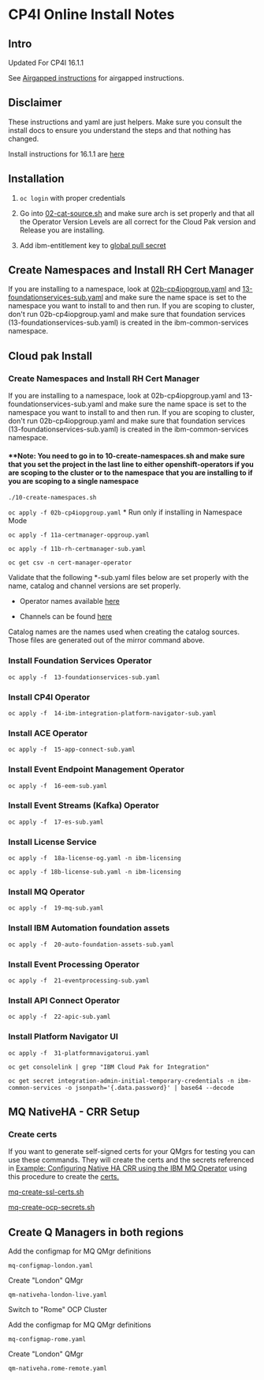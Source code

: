 # CP4I Online Install Notes

## Intro

Updated For CP4I 16.1.1

See [Airgapped instructions](README-airgap.md) for airgapped instructions.

## Disclaimer

These instructions and yaml are just helpers. Make sure you consult the install docs to ensure you understand the steps and that nothing has changed.

Install instructions for 16.1.1 are [here](<https://www.ibm.com/docs/en/cloud-paks/cp-integration/16.1.1?topic=installing#manual-installation__title__1>)

## Installation

1. `oc login` with proper credentials
  
1. Go into [02-cat-source.sh](/02-cat-source.sh) and make sure arch is set properly and that all the Operator Version Levels are all correct for the Cloud Pak version and Release you are installing.

1. Add ibm-entitlement key to [global pull secret](https://docs.redhat.com/en/documentation/openshift_container_platform/4.14/html/images/managing-images#images-update-global-pull-secret_using-image-pull-secrets)

## Create Namespaces and Install RH Cert Manager

If you are installing to a namespace, look at [02b-cp4iopgroup.yaml](02b-cp4iopgroup.yaml) and [13-foundationservices-sub.yaml](13-foundationservices-sub.yaml) and make sure the name space is set to the namespace you want to install to and then run. If you are scoping to cluster, don't run 02b-cp4iopgroup.yaml and make sure that foundation services (13-foundationservices-sub.yaml) is created in the ibm-common-services namespace.

## Cloud pak Install

### Create Namespaces and Install RH Cert Manager

If you are installing to a namespace, look at 02b-cp4iopgroup.yaml and 13-foundationservices-sub.yaml and make sure the name space is set to the namespace you want to install to and then run. If you are scoping to cluster, don't run 02b-cp4iopgroup.yaml and make sure that foundation services (13-foundationservices-sub.yaml) is created in the ibm-common-services namespace.

#### **Note: You need to go in to 10-create-namespaces.sh and make sure that you set the project in the last line to either openshift-operators if you are scoping to the cluster or to the namespace that you are installing to if you are scoping to a single namespace

`./10-create-namespaces.sh`

`oc apply -f 02b-cp4iopgroup.yaml` * Run only if installing in Namespace Mode

`oc apply -f 11a-certmanager-opgroup.yaml`

`oc apply -f 11b-rh-certmanager-sub.yaml`

`oc get csv -n cert-manager-operator`

Validate that the following *-sub.yaml files below are set properly with the name, catalog and channel versions are set properly.

* Operator names available [here](https://www.ibm.com/docs/en/cloud-paks/cp-integration/16.1.1?topic=operators-installing-by-using-cli#operators-available__title__1)

* Channels can be found [here](https://www.ibm.com/docs/en/cloud-paks/cp-integration/16.1.1?topic=reference-operator-instance-versions-this-release)

Catalog names are the names used when creating the catalog sources. Those files are generated out of the mirror command above.

### Install Foundation Services Operator

`oc apply -f  13-foundationservices-sub.yaml`

### Install CP4I Operator

`oc apply -f  14-ibm-integration-platform-navigator-sub.yaml`

### Install ACE Operator

`oc apply -f  15-app-connect-sub.yaml`

### Install Event Endpoint Management Operator

`oc apply -f  16-eem-sub.yaml`

### Install Event Streams (Kafka) Operator

`oc apply -f  17-es-sub.yaml`

### Install License Service

`oc apply -f  18a-license-og.yaml -n ibm-licensing`

`oc apply -f 18b-license-sub.yaml -n ibm-licensing`

### Install MQ Operator

`oc apply -f  19-mq-sub.yaml`

### Install IBM Automation foundation assets

`oc apply -f  20-auto-foundation-assets-sub.yaml`

### Install Event Processing Operator

`oc apply -f  21-eventprocessing-sub.yaml`

### Install API Connect Operator

`oc apply -f  22-apic-sub.yaml`

### Install Platform Navigator UI

`oc apply -f  31-platformnavigatorui.yaml`

`oc get consolelink | grep "IBM Cloud Pak for Integration"`

`oc get secret integration-admin-initial-temporary-credentials -n ibm-common-services -o jsonpath='{.data.password}' | base64 --decode`

## MQ NativeHA - CRR Setup

### Create certs

If you want to generate self-signed certs for your QMgrs for testing you can use these commands. They will create the certs and the secrets referenced in [Example: Configuring Native HA CRR using the IBM MQ Operator](https://www.ibm.com/docs/en/ibm-mq/9.4.x?topic=chaqmumo-example-configuring-native-ha-crr-using-mq-operator) using this procedure to create the [certs.](https://www.ibm.com/docs/en/ibm-mq/9.4.x?topic=manager-creating-self-signed-pki-using-openssl)

[mq-create-ssl-certs.sh](mq-create-ssl-certs.sh)

[mq-create-ocp-secrets.sh](mq-create-ocp-secrets.sh)

## Create Q Managers in both regions

Add the configmap for MQ QMgr definitions

`mq-configmap-london.yaml`

Create "London" QMgr

`qm-nativeha-london-live.yaml`

Switch to "Rome" OCP Cluster

Add the configmap for MQ QMgr definitions

`mq-configmap-rome.yaml`

Create "London" QMgr

`qm-nativeha.rome-remote.yaml`
